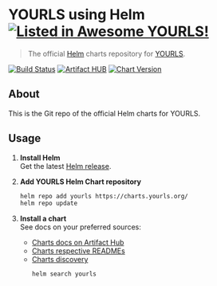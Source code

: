 # YOURLS using Helm [![Listed in Awesome YOURLS!](https://img.shields.io/badge/Awesome-YOURLS-C5A3BE)](https://github.com/YOURLS/awesome-yourls/)

> The official [Helm](https://helm.sh) charts repository for [YOURLS](https://yourls.org).

[![Build Status](https://github.com/YOURLS/charts/workflows/Charts%20CI/badge.svg)](https://github.com/YOURLS/charts/actions)
[![Artifact HUB](https://img.shields.io/endpoint?url=https://artifacthub.io/badge/repository/yourls)](https://artifacthub.io/packages/search?repo=yourls)
[![Chart Version](https://img.shields.io/badge/dynamic/yaml.svg?color=blue&label=chart&prefix=v&query=entries.yourls%5B0%5D.version&url=https%3A%2F%2Fcharts.yourls.org%2Findex.yaml)](https://artifacthub.io/packages/helm/yourls/yourls)

## About

This is the Git repo of the official Helm charts for YOURLS.

## Usage

1. **Install Helm**  
    Get the latest [Helm release](https://helm.sh/docs/intro/install/).

2. **Add YOURLS Helm Chart repository**  
    ```sh
    helm repo add yourls https://charts.yourls.org/
    helm repo update
    ```

3. **Install a chart**  
    See docs on your preferred sources:
    * [Charts docs on Artifact Hub](https://artifacthub.io/packages/search?org=yourls)
    * [Charts respective READMEs](charts)
    * [Charts discovery](https://helm.sh/docs/helm/helm_search/)
      ```sh
      helm search yourls
      ```

